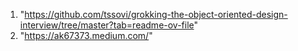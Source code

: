 1. "https://github.com/tssovi/grokking-the-object-oriented-design-interview/tree/master?tab=readme-ov-file"
2. "https://ak67373.medium.com/"

